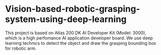 # Vision-based-robotic-grasping-system-using-deep-learning
This project is based on Atlas 200 DK AI Developer Kit (Model: 3000), which is a high perfomance AI application developer board. We use deep learning technics to detect the object and draw the grasping bounding box for robotic arm.
